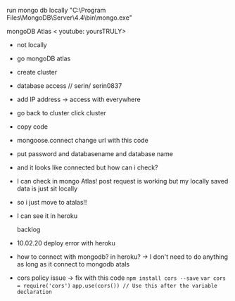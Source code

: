 run mongo db locally
"C:\Program Files\MongoDB\Server\4.4\bin\mongo.exe"

mongoDB Atlas < youtube: yoursTRULY>

- not locally
- go mongoDB atlas
- create cluster
- database access // serin/ serin0837
- add IP address -> access with everywhere
- go back to cluster click cluster
- copy code
- mongoose.connect change url with this code
- put password and databasename and database name
- and it looks like connected but how can i check?
- I can check in mongo Atlas! post request is working but my locally saved data is just sit locally
- so i just move to atalas!!
- I can see it in heroku

  backlog

- 10.02.20 deploy error with heroku
- how to connect with mongodb? in heroku? -> I don't need to do anything as long as it connect to mongodb atals
- cors policy issue -> fix with this code
  `npm install cors --save`
  `var cors = require('cors')`
  `app.use(cors()) // Use this after the variable declaration`
